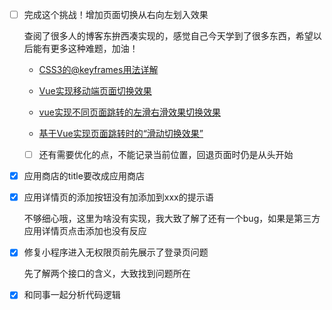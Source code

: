 - [ ] 完成这个挑战！增加页面切换从右向左划入效果

  查阅了很多人的博客东拚西凑实现的，感觉自己今天学到了很多东西，希望以后能有更多这种难题，加油！

  - [CSS3的@keyframes用法详解](https://www.cnblogs.com/cmzhphp2017/p/7920365.html)

  - [Vue实现移动端页面切换效果](https://www.cnblogs.com/wenruo/p/9948348.html)

  - [vue实现不同页面跳转的左滑右滑效果切换效果](https://www.cnblogs.com/qdlhj/p/11249336.html)

  - [基于Vue实现页面跳转时的“滑动切换效果”](https://www.jianshu.com/p/6a109f314b7d)

  - [ ] 还有需要优化的点，不能记录当前位置，回退页面时仍是从头开始

- [x] 应用商店的title要改成应用商店

- [x] 应用详情页的添加按钮没有加添加到xxx的提示语

  不够细心哦，这里为啥没有实现，我大致了解了还有一个bug，如果是第三方应用详情页点击添加也没有反应

- [x] 修复小程序进入无权限页前先展示了登录页问题

  先了解两个接口的含义，大致找到问题所在
  
- [x] 和同事一起分析代码逻辑
